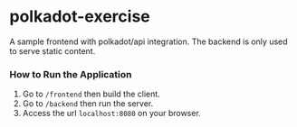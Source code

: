 # polkadot-exercise
A sample frontend with polkadot/api integration.
The backend is only used to serve static content.

### How to Run the Application
1. Go to `/frontend` then build the client.
2. Go to `/backend` then run the server.
3. Access the url `localhost:8080` on your browser.
